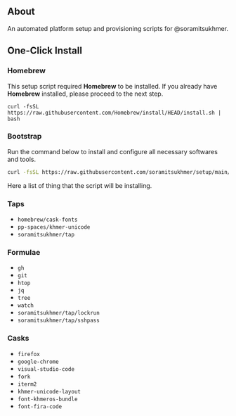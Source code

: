 ## About

An automated platform setup and provisioning scripts for @soramitsukhmer.

## One-Click Install

### Homebrew
This setup script required **Homebrew** to be installed. If you already have **Homebrew** installed, please proceed to the next step.

```
curl -fsSL https://raw.githubusercontent.com/Homebrew/install/HEAD/install.sh | bash
```

### Bootstrap

Run the command below to install and configure all necessary softwares and tools.

```sh
curl -fsSL https://raw.githubusercontent.com/soramitsukhmer/setup/main/install | sh
```

Here a list of thing that the script will be installing.


### Taps
- `homebrew/cask-fonts`
- `pp-spaces/khmer-unicode`
- `soramitsukhmer/tap`

### Formulae
- `gh`
- `git`
- `htop`
- `jq`
- `tree`
- `watch`
- `soramitsukhmer/tap/lockrun`
- `soramitsukhmer/tap/sshpass`

### Casks
- `firefox`
- `google-chrome`
- `visual-studio-code`
- `fork`
- `iterm2`
- `khmer-unicode-layout`
- `font-khmeros-bundle`
- `font-fira-code`
